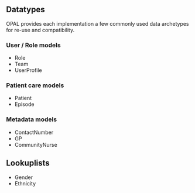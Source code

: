 
## Datatypes

OPAL provides each implementation a few commonly used data archetypes for re-use and compatibility.

### User / Role models

* Role
* Team
* UserProfile

### Patient care models

* Patient
* Episode

### Metadata models

* ContactNumber
* GP
* CommunityNurse

## Lookuplists

* Gender
* Ethnicity

